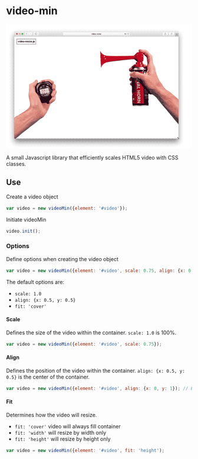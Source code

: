 # video-min

![video-min.js in action](assets/video-resize.gif?raw=true)

A small Javascript library that efficiently scales HTML5 video with CSS classes.

## Use

Create a video object

```javascript
var video = new videoMin({element: '#video'});
```

Initiate videoMin

```javascript
video.init();
```

### Options

Define options when creating the video object

```javascript
var video = new videoMin({element: '#video', scale: 0.75, align: {x: 0.2, y: 0.5}, fit: 'cover'});
```

The default options are:
* `scale: 1.0`
* `align: {x: 0.5, y: 0.5}`
* `fit: 'cover'`

#### Scale

Defines the size of the video within the container. `scale: 1.0` is 100%.

```javascript
var video = new videoMin({element: '#video', scale: 0.75});
```

#### Align

Defines the position of the video within the container. `align: {x: 0.5, y: 0.5}` is the center of the container.

```javascript
var video = new videoMin({element: '#video', align: {x: 0, y: 1}); // Bottom-left of container
```

#### Fit

Determines how the video will resize.
* `fit: 'cover'` video will always fill container
* `fit: 'width'` will resize by width only
* `fit: 'height'` will resize by height only

```javascript
var video = new videoMin({element: '#video', fit: 'height');
```

